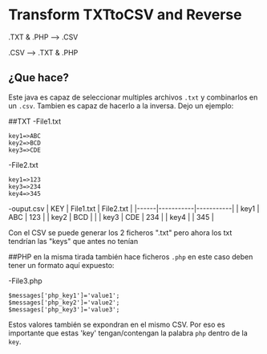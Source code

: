 # Transform TXTtoCSV and Reverse
.TXT & .PHP --> .CSV

.CSV --> .TXT & .PHP



## ¿Que hace?
Este java es capaz de seleccionar multiples archivos `.txt` y combinarlos en un `.csv`. Tambien es capaz de hacerlo a la inversa. Dejo un ejemplo:

##TXT
-File1.txt
```
key1=>ABC
key2=>BCD
key3=>CDE
```
-File2.txt
```
key1=>123
key3=>234
key4=>345
```
-ouput.csv
| KEY  | File1.txt | File2.txt |
|------|-----------|-----------|
| key1 | ABC       | 123       |
| key2 | BCD       |           |
| key3 | CDE       | 234       |
| key4 |           | 345       |

Con el CSV se puede generar los 2 ficheros ".txt" pero ahora los txt tendrían las "keys" que antes no tenían

##PHP
en la misma tirada también hace ficheros `.php` en este caso deben tener un formato aquí expuesto:

-File3.php
```
$messages['php_key1']='value1';
$messages['php_key2']='value2';
$messages['php_key3']='value3';
```
Estos valores también se expondran en el mismo CSV. Por eso es importante que estas 'key' tengan/contengan la palabra `php` dentro de la `key`.
